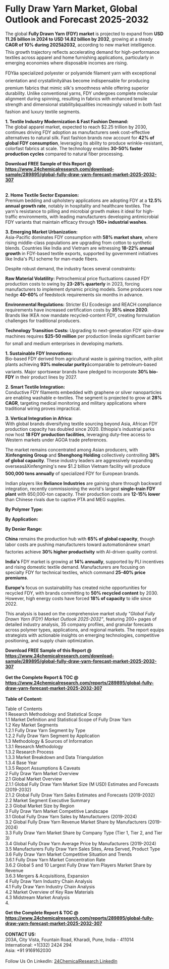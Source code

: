 <h1>Fully Draw Yarn Market, Global Outlook and Forecast 2025-2032</h1><p>The global <strong>Fully Drawn Yarn (FDY) market</strong> is projected to expand from <strong>USD 11.26 billion in 2024 to USD 14.82 billion by 2032</strong>, growing at a steady <strong>CAGR of 10% during 2025â2032</strong>, according to new market intelligence. This growth trajectory reflects accelerating demand for high-performance textiles across apparel and home furnishing applications, particularly in emerging economies where disposable incomes are rising.</p><p>FDYâa specialized polyester or polyamide filament yarn with exceptional orientation and crystallinityâhas become indispensable for producing premium fabrics that mimic silk's smoothness while offering superior durability. Unlike conventional yarns, FDY undergoes complete molecular alignment during spinning, resulting in fabrics with enhanced tensile strength and dimensional stabilityâqualities increasingly valued in both fast fashion and luxury textile segments.</p><p><strong>1. Textile Industry Modernization &amp; Fast Fashion Demand:</strong><br>
The global apparel market, expected to reach $2.25 trillion by 2030, continues driving FDY adoption as manufacturers seek cost-effective alternatives to natural silk. Fast fashion brands now account for <strong>42% of global FDY consumption</strong>, leveraging its ability to produce wrinkle-resistant, colorfast fabrics at scale. The technology enables <strong>30-50% faster production cycles</strong> compared to natural fiber processing.</p><div><b>Download FREE Sample of this Report @ 
            <a href="https://www.24chemicalresearch.com/download-sample/289895/global-fully-draw-yarn-forecast-market-2025-2032-307">
            https://www.24chemicalresearch.com/download-sample/289895/global-fully-draw-yarn-forecast-market-2025-2032-307</a></b></div><br><p><strong>2. Home Textile Sector Expansion:</strong><br>
Premium bedding and upholstery applications are adopting FDY at a <strong>12.5% annual growth rate</strong>, notably in hospitality and healthcare textiles. The yarn's resistance to pilling and microbial growth makes it ideal for high-traffic environments, with leading manufacturers developing antimicrobial FDY variants that maintain efficacy through <strong>150+ industrial washes</strong>.</p><p><strong>3. Emerging Market Urbanization:</strong><br>
Asia-Pacific dominates FDY consumption with <strong>58% market share</strong>, where rising middle-class populations are upgrading from cotton to synthetic blends. Countries like India and Vietnam are witnessing <strong>18-22% annual growth</strong> in FDY-based textile exports, supported by government initiatives like India's PLI scheme for man-made fibers.</p><p>Despite robust demand, the industry faces several constraints:</p><p><strong>Raw Material Volatility:</strong> Petrochemical price fluctuations caused FDY production costs to swing by <strong>23-28% quarterly</strong> in 2023, forcing manufacturers to implement dynamic pricing models. Some producers now hedge <strong>40-60%</strong> of feedstock requirements six months in advance.</p><p><strong>Environmental Regulations:</strong> Stricter EU Ecodesign and REACH compliance requirements have increased certification costs by <strong>35% since 2020</strong>. Brands like IKEA now mandate recycled-content FDY, creating formulation challenges for traditional producers.</p><p><strong>Technology Transition Costs:</strong> Upgrading to next-generation FDY spin-draw machines requires <strong>$25-50 million</strong> per production lineâa significant barrier for small and medium enterprises in developing markets.</p><p><strong>1. Sustainable FDY Innovations:</strong><br>
Bio-based FDY derived from agricultural waste is gaining traction, with pilot plants achieving <strong>93% molecular purity</strong>âcomparable to petroleum-based variants. Major sportswear brands have pledged to incorporate <strong>30% bio-FDY</strong> in their product lines by 2027.</p><p><strong>2. Smart Textile Integration:</strong><br>
Conductive FDY filaments embedded with graphene or silver nanoparticles are enabling washable e-textiles. The segment is projected to grow at <strong>28% CAGR</strong>, targeting medical monitoring and military applications where traditional wiring proves impractical.</p><p><strong>3. Vertical Integration in Africa:</strong><br>
With global brands diversifying textile sourcing beyond Asia, African FDY production capacity has doubled since 2020. Ethiopia's industrial parks now host <strong>18 FDY production facilities</strong>, leveraging duty-free access to Western markets under AGOA trade preferences.</p><p>The market remains concentrated among Asian producers, with <strong>Xinfengming Group</strong> and <strong>Shenghong Holding</strong> collectively controlling <strong>38% of global capacity</strong>. These industry leaders are aggressively expanding overseasâXinfengming's new $1.2 billion Vietnam facility will produce <strong>500,000 tons annually</strong> of specialized FDY for European brands.</p><p>Indian players like <strong>Reliance Industries</strong> are gaining share through backward integration, recently commissioning the world's largest <strong>single-train FDY plant</strong> with 650,000-ton capacity. Their production costs are <strong>12-15% lower</strong> than Chinese rivals due to captive PTA and MEG supplies.</p><p><strong>By Polymer Type:</strong></p><p><strong>By Application:</strong></p><p><strong>By Denier Range:</strong></p><p><strong>China</strong> remains the production hub with <strong>65% of global capacity</strong>, though labor costs are pushing manufacturers toward automationânew smart factories achieve <strong>30% higher productivity</strong> with AI-driven quality control.</p><p><strong>India's</strong> FDY market is growing at <strong>14% annually</strong>, supported by PLI incentives and rising domestic textile demand. Manufacturers are focusing on specialty FDY for technical textiles, which command <strong>25-40% price premiums</strong>.</p><p><strong>Europe's</strong> focus on sustainability has created niche opportunities for recycled FDY, with brands committing to <strong>50% recycled content</strong> by 2030. However, high energy costs have forced <strong>18% of capacity</strong> to idle since 2022.</p><p>This analysis is based on the comprehensive market study <em>"Global Fully Drawn Yarn (FDY) Market Outlook 2025-2032"</em>, featuring 200+ pages of detailed industry analysis, 35 company profiles, and granular forecasts across polymer types, applications, and regional markets. The report equips strategists with actionable insights on emerging technologies, competitive positioning, and supply chain optimization.</p><div><b>Download FREE Sample of this Report @ 
            <a href="https://www.24chemicalresearch.com/download-sample/289895/global-fully-draw-yarn-forecast-market-2025-2032-307">
            https://www.24chemicalresearch.com/download-sample/289895/global-fully-draw-yarn-forecast-market-2025-2032-307</a></b></div><br><div><b>Get the Complete Report & TOC @ 
            <a href="https://www.24chemicalresearch.com/reports/289895/global-fully-draw-yarn-forecast-market-2025-2032-307">
            https://www.24chemicalresearch.com/reports/289895/global-fully-draw-yarn-forecast-market-2025-2032-307</a></b></div><br>
            <b>Table of Content:</b><p>Table of Contents<br />
1 Research Methodology and Statistical Scope<br />
1.1 Market Definition and Statistical Scope of Fully Draw Yarn<br />
1.2 Key Market Segments<br />
1.2.1 Fully Draw Yarn Segment by Type<br />
1.2.2 Fully Draw Yarn Segment by Application<br />
1.3 Methodology & Sources of Information<br />
1.3.1 Research Methodology<br />
1.3.2 Research Process<br />
1.3.3 Market Breakdown and Data Triangulation<br />
1.3.4 Base Year<br />
1.3.5 Report Assumptions & Caveats<br />
2 Fully Draw Yarn Market Overview<br />
2.1 Global Market Overview<br />
2.1.1 Global Fully Draw Yarn Market Size (M USD) Estimates and Forecasts (2019-2032)<br />
2.1.2 Global Fully Draw Yarn Sales Estimates and Forecasts (2019-2032)<br />
2.2 Market Segment Executive Summary<br />
2.3 Global Market Size by Region<br />
3 Fully Draw Yarn Market Competitive Landscape<br />
3.1 Global Fully Draw Yarn Sales by Manufacturers (2019-2024)<br />
3.2 Global Fully Draw Yarn Revenue Market Share by Manufacturers (2019-2024)<br />
3.3 Fully Draw Yarn Market Share by Company Type (Tier 1, Tier 2, and Tier 3)<br />
3.4 Global Fully Draw Yarn Average Price by Manufacturers (2019-2024)<br />
3.5 Manufacturers Fully Draw Yarn Sales Sites, Area Served, Product Type<br />
3.6 Fully Draw Yarn Market Competitive Situation and Trends<br />
3.6.1 Fully Draw Yarn Market Concentration Rate<br />
3.6.2 Global 5 and 10 Largest Fully Draw Yarn Players Market Share by Revenue<br />
3.6.3 Mergers & Acquisitions, Expansion<br />
4 Fully Draw Yarn Industry Chain Analysis<br />
4.1 Fully Draw Yarn Industry Chain Analysis<br />
4.2 Market Overview of Key Raw Materials<br />
4.3 Midstream Market Analysis<br />
4.</p><div><b>Get the Complete Report & TOC @ 
            <a href="https://www.24chemicalresearch.com/reports/289895/global-fully-draw-yarn-forecast-market-2025-2032-307">
            https://www.24chemicalresearch.com/reports/289895/global-fully-draw-yarn-forecast-market-2025-2032-307</a></b></div><br><b>CONTACT US:</b><br>
            203A, City Vista, Fountain Road, Kharadi, Pune, India - 411014<br>
            International: +1(332) 2424 294<br>
            Asia: +91 9169162030 <br><br>
            Follow Us On LinkedIn: <a href="https://www.linkedin.com/company/24chemicalresearch/">24ChemicalResearch LinkedIn</a>